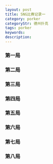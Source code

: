 ```yaml
---
layout: post
title: SNG比赛记录一
category: porker
categoryStr: 德州扑克
tags: porker
keywords: 
description: 
---
```


### 第一局

<p>

<a class="fancybox-buttons" data-fancybox-group="button" href="http://7xtttt.com1.z0.glb.clouddn.com/SNG5-20160506-T1558534022-1.png"><img src="http://7xtttt.com1.z0.glb.clouddn.com/porkerbg.jpg" alt="" hidden/></a>

<a class="fancybox-buttons" data-fancybox-group="button" href="http://7xtttt.com1.z0.glb.clouddn.com/SNG5-20160506-T1558534022-2.png"></a>

<a class="fancybox-buttons" data-fancybox-group="button" href="http://7xtttt.com1.z0.glb.clouddn.com/SNG5-20160506-T1558534022-3.png"></a>

<a class="fancybox-buttons" data-fancybox-group="button" href="http://7xtttt.com1.z0.glb.clouddn.com/SNG5-20160506-T1558534022-4.png"></a>

</p>

### 第二局
<p>

<a class="fancybox-buttons" data-fancybox-group="button2" href="http://7xtttt.com1.z0.glb.clouddn.com/SNG5-20160506-T1559016462-1.png"><img src="http://7xtttt.com1.z0.glb.clouddn.com/porkerbg.jpg" alt="" hidden/></a>

<a class="fancybox-buttons" data-fancybox-group="button2" href="http://7xtttt.com1.z0.glb.clouddn.com/SNG5-20160506-T1559016462-4.png"></a>

</p>


### 第三局
<p>

<a class="fancybox-buttons" data-fancybox-group="button3" href="http://7xtttt.com1.z0.glb.clouddn.com/SNG5-20160506-T1559038840-1.png"><img src="http://7xtttt.com1.z0.glb.clouddn.com/porkerbg.jpg" alt="" hidden/></a>

<a class="fancybox-buttons" data-fancybox-group="button3" href="http://7xtttt.com1.z0.glb.clouddn.com/SNG5-20160506-T1559038840-4.png"></a>

</p>

### 第四局
<p>

<a class="fancybox-buttons" data-fancybox-group="button4" href="http://7xtttt.com1.z0.glb.clouddn.com/SNG5-20160506-T1559042268-1.png"><img src="http://7xtttt.com1.z0.glb.clouddn.com/porkerbg.jpg" alt="" hidden/></a>

<a class="fancybox-buttons" data-fancybox-group="button4" href="http://7xtttt.com1.z0.glb.clouddn.com/SNG5-20160506-T1559042268-2.png"></a>

<a class="fancybox-buttons" data-fancybox-group="button4" href="http://7xtttt.com1.z0.glb.clouddn.com/SNG5-20160506-T1559042268-4.png"></a>

<a class="fancybox-buttons" data-fancybox-group="button4" href="http://7xtttt.com1.z0.glb.clouddn.com/SNG5-20160506-T1559042268-5.png"></a>

</p>


### 第五局
<p>

<a class="fancybox-buttons" data-fancybox-group="button5" href="http://7xtttt.com1.z0.glb.clouddn.com/SNG5-20160506-T1559078271-1.png"><img src="http://7xtttt.com1.z0.glb.clouddn.com/porkerbg.jpg" alt="" hidden/></a>

<a class="fancybox-buttons" data-fancybox-group="button5" href="http://7xtttt.com1.z0.glb.clouddn.com/SNG5-20160506-T1559078271-3.png"></a>

<a class="fancybox-buttons" data-fancybox-group="button5" href="http://7xtttt.com1.z0.glb.clouddn.com/SNG5-20160506-T1559078271-4.png"></a>

</p>



### 第六局
<p>

<a class="fancybox-buttons" data-fancybox-group="button5" href="http://7xtttt.com1.z0.glb.clouddn.com/SNG5-20160506-T1559080081-3.png"><img src="http://7xtttt.com1.z0.glb.clouddn.com/porkerbg.jpg" alt="" hidden/></a>

<a class="fancybox-buttons" data-fancybox-group="button5" href="http://7xtttt.com1.z0.glb.clouddn.com/SNG5-20160506-T1559080081-4.png"></a>

</p>


### 第七局
<p>

<a class="fancybox-buttons" data-fancybox-group="button5" href="http://7xtttt.com1.z0.glb.clouddn.com/SNG5-20160506-T1559121553-1.png"><img src="http://7xtttt.com1.z0.glb.clouddn.com/porkerbg.jpg" alt="" hidden/></a>

<a class="fancybox-buttons" data-fancybox-group="button5" href="http://7xtttt.com1.z0.glb.clouddn.com/SNG5-20160506-T1559121553-2.png"></a>

<a class="fancybox-buttons" data-fancybox-group="button5" href="http://7xtttt.com1.z0.glb.clouddn.com/SNG5-20160506-T1559121553-4.png"></a>

</p>


### 第八局
<p>

<a class="fancybox-buttons" data-fancybox-group="button5" href="http://7xtttt.com1.z0.glb.clouddn.com/SNG5-20160506-T1559269108-1.png"><img src="http://7xtttt.com1.z0.glb.clouddn.com/porkerbg.jpg" alt="" hidden/></a>

<a class="fancybox-buttons" data-fancybox-group="button5" href="http://7xtttt.com1.z0.glb.clouddn.com/SNG5-20160506-T1559269108-2.png"></a>

<a class="fancybox-buttons" data-fancybox-group="button5" href="http://7xtttt.com1.z0.glb.clouddn.com/SNG5-20160506-T1559269108-3.png"></a>

</p>
